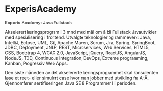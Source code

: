 # ExperisAcademy
Experis Academy: Java Fullstack

Akselerert læringsprogram i 3 mnd med mål om å bli Fullstack Javautvikler med spesialisering i frontend. Utvalgte teknologier og rammeverk: Java, IntelliJ, Eclipse, UML, Git, Apache Maven, Scrum, Jira, Spring, SpringBoot, JDBC, Deployment, JNLP, REST, Microservices, Web Services, HTML5, CSS, Bootstrap 4, WCAG 2.0, JavaScript, jQuery, ReactJS, AngularJS, NodeJS, TDD, Continuous Integration, DevOps, Extreme programming, Kanban, Progressiv Web Apps.
 
Den siste måneden av det akselererte læringsprogrammet skal konsulenten løse et reelt- eller simulert case hvor man jobber med utvikling fra A-Å. Gjennomfører sertifiseringen Java SE 8 Programmer I i perioden.
